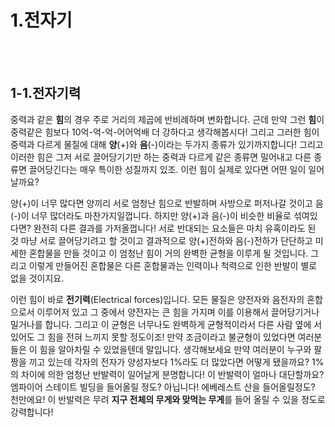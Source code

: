 # 1.전자기
<br/><br/>

## 1-1.전자기력

중력과 같은 **힘**의 경우 주로 거리의 제곱에 반비례하며 변화합니다. 근데 만약 그런 **힘**이 중력같은 힘보다 10억-억-억-어어억배 더 강하다고 생각해봅시다! 그리고 그러한 힘이 중력과 다르게 물질에 대해 **양**(+)와 **음**(-)이라는 두가지 종류가 있기까지합니다! 그리고 이러한 힘은 그저 서로 끌어당기기만 하는 중력과 다르게 같은 종류면 밀어내고 다른 종류면 끌어당긴다는 매우 특이한 성질까지 있조. 이런 힘이 실제로 있다면 어떤 일이 일어날까요?

양(+)이 너무 많다면 양끼리 서로 엄청난 힘으로 반발하며 사방으로 퍼저나갈 것이고 음(-)이 너무 많더라도 마찬가지일껍니다. 하지만 양(+)과 음(-)이 비슷한 비율로 섞여있다면? 완전히 다른 결과를 가저올껍니다! 서로 반대되는 요소들은 마치 유혹이라도 된 것 마냥 서로 끌어당기려고 할 것이고 결과적으로 양(+)전하와 음(-)전하가 단단하고 미세한 혼합물을 만들 것이고 이 엄청난 힘이 거의 완벽한 균형을 이루게 될 것입니다. 그리고 이렇게 만들어진 혼합물은 다른 혼합물과는 인력이나 척력으로 인한 반발이 별로 없을 것이지요.

이런 힘이 바로 **전기력**(Electrical forces)입니다. 모든 물질은 양전자와 음전자의 혼합으로서 이루어저 있고 그 중에서 양전자는 큰 힘을 가지며 이를 이용해서 끌어당기거나 밀거나를 합니다. 그리고 이 균형은 너무나도 완벽하게 균형적이라서 다른 사람 옆에 서있어도 그 힘을 전혀 느끼지 못할 정도이조! 만약 조금이라고 불균형이 있었다면 여러분들은 이 힘을 알아차릴 수 있었을텐데 말입니다. 생각해보세요 만약 여러분이 누구와 팔짱을 끼고 있는데 각자의 전자가 양성자보다 1%라도 더 많았다면 어떻게 됐을까요? 1%의 차이에 의한 엄청난 반발력이 일어날게 분명합니다! 이 반발력이 얼마나 대단할까요? 엠파이어 스테이트 빌딩을 들어올릴 정도? 아닙니다! 에베레스트 산을 들어올릴정도? 천만에요! 이 반발력은 무려 **지구 전체의 무게와 맞먹는 무게**를 들어 올릴 수 있을 정도로 강력합니다!